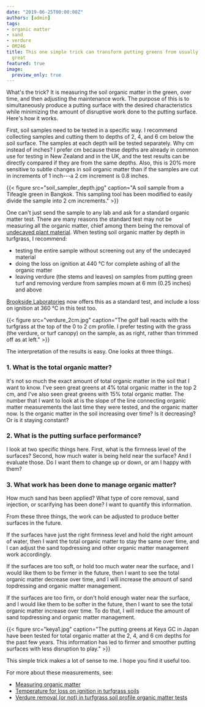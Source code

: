 ```yaml
---
date: "2019-06-25T00:00:00Z"
authors: [admin]
tags:
- organic matter
- sand
- verdure
- OM246
title: This one simple trick can transform putting greens from usually good to consistently
  great
featured: true
image:
  preview_only: true
---
```


What's the trick? It is measuring the soil organic matter in the green, over time, and then adjusting the maintenance work. The purpose of this is to simultaneously produce a putting surface with the desired characteristics while minimizing the amount of disruptive work done to the putting surface. Here's how it works.

First, soil samples need to be tested in a specific way. I recommend collecting samples and cutting them to depths of 2, 4, and 6 cm below the soil surface. The samples at each depth will be tested separately. Why cm instead of inches? I prefer cm because these depths are already in common use for testing in New Zealand and in the UK, and the test results can be directly compared if they are from the same depths. Also, this is 20% more sensitive to subtle changes in soil organic matter than if the samples are cut in increments of 1 inch---a 2 cm increment is 0.8 inches.

{{< figure src="soil_sampler_depth.jpg" caption="A soil sample from a Tifeagle green in Bangkok. This sampling tool has been modified to easily divide the sample into 2 cm increments." >}}

One can't just send the sample to any lab and ask for a standard organic matter test. There are many reasons the standard test may not be measuring all the organic matter, chief among them being the removal of [undecayed plant material](https://www.asianturfgrass.com/2019-06-10-measuring-organic-matter/). When testing soil organic matter by depth in turfgrass, I recommend:

* testing the entire sample without screening out any of the undecayed material
* doing the loss on ignition at 440 °C for complete ashing of all the organic matter 
* leaving verdure (the stems and leaves) on samples from putting green turf and removing verdure from samples mown at 6 mm (0.25 inches) and above

[Brookside Laboratories](https://www.blinc.com/) now offers this as a standard test, and include a loss on ignition at 360 °C in this test too.

{{< figure src="verdure_2cm.jpg" caption="The golf ball reacts with the turfgrass at the top of the 0 to 2 cm profile. I prefer testing with the grass (the verdure, or turf canopy) on the sample, as as right, rather than trimmed off as at left." >}}

The interpretation of the results is easy. One looks at three things. 

### 1. What is the total organic matter?

It's not so much the exact amount of total organic matter in the soil that I want to know. I've seen great greens at 4% total organic matter in the top 2 cm, and I've also seen great greens with 15% total organic matter. The number that I want to look at is the slope of the line connecting organic matter measurements the last time they were tested, and the organic matter now. Is the organic matter in the soil increasing over time? Is it decreasing? Or is it staying constant?

### 2. What is the putting surface performance?

I look at two specific things here. First, what is the firmness level of the surfaces? Second, how much water is being held near the surface? And I evaluate those. Do I want them to change up or down, or am I happy with them?

### 3. What work has been done to manage organic matter?

How much sand has been applied? What type of core removal, sand injection, or scarifying has been done? I want to quantify this information.

From these three things, the work can be adjusted to produce better surfaces in the future.

If the surfaces have just the right firmness level and hold the right amount of water, then I want the total organic matter to stay the same over time, and I can adjust the sand topdressing and other organic matter management work accordingly.

If the surfaces are too soft, or hold too much water near the surface, and I would like them to be firmer in the future, then I want to see the total organic matter decrease over time, and I will increase the amount of sand topdressing and organic matter management.

If the surfaces are too firm, or don't hold enough water near the surface, and I would like them to be softer in the future, then I want to see the total organic matter increase over time. To do that, I will reduce the amount of sand topdressing and organic matter management.

{{< figure src="keya1.jpg" caption="The putting greens at Keya GC in Japan have been tested for total organic matter at the 2, 4, and 6 cm depths for the past few years. This information has led to firmer and smoother putting surfaces with less disruption to play." >}}

This simple trick makes a lot of sense to me. I hope you find it useful too.

For more about these measurements, see:

* [Measuring organic matter](https://www.asianturfgrass.com/2019-06-10-measuring-organic-matter/)
* [Temperature for loss on ignition in turfgrass soils](https://www.asianturfgrass.com/2019-06-14-measuring-organic-matter-ignition-temperature/)
* [Verdure removal (or not) in turfgrass soil profile organic matter tests](https://www.asianturfgrass.com/2019-06-19-verdure-organic-matter-testing/)
